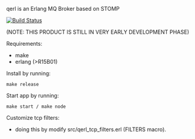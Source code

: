 qerl is an Erlang MQ Broker based on STOMP

[![Build Status](https://api.travis-ci.org/alinpopa/qerl.png?branch=master)](https://travis-ci.org/alinpopa/qerl)

(NOTE: THIS PRODUCT IS STILL IN VERY EARLY DEVELOPMENT PHASE)

Requirements:  
  - make  
  - erlang (>R15B01)

Install by running:  

    make release

Start app by running:  

    make start / make node

Customize tcp filters:  
  - doing this by modify src/qerl\_tcp\_filters.erl (FILTERS macro).

